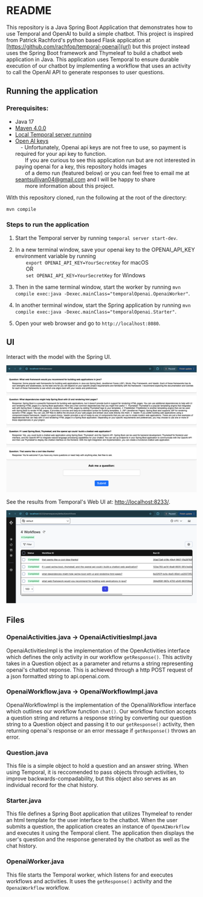 # README

This repository is a Java Spring Boot Application that demonstrates how to use Temporal and OpenAI to build a simple chatbot. 
This project is inspired from Patrick Rachford's python based Flask application at [https://github.com/rachfop/temporal-openai](url) but this project instead uses the Spring Boot framework and Thymeleaf to build a chatbot web application in Java.
This application uses Temporal to ensure durable execution of our chatbot by implementing a workflow that uses an activity to call the OpenAI API to generate responses to user questions.

## Running the application

### Prerequisites:

- Java 17
- [Maven 4.0.0](https://maven.apache.org/download.cgi)
- [Local Temporal server running](https://docs.temporal.io/application-development/foundations#run-a-development-cluster)
- [Open AI keys](https://platform.openai.com/account/api-keys)  
&emsp;- Unfortunately, Openai api keys are not free to use, so payment is required for your api key to function.  
&emsp;&nbsp;&nbsp;&nbsp;If you are curious to see this application run but are not interested in paying openai for a key, this repository holds images  
&emsp;&nbsp;&nbsp;&nbsp;of a demo run (featured below) or you can feel free to email me at [seantsullivan04@gmail.com](mailto) and I will be happy to share  
&emsp;&nbsp;&nbsp;&nbsp;more information about this project.

With this repository cloned, run the following at the root of the directory:

```Bash
mvn compile
```

### Steps to run the application
1. Start the Temporal server by running `temporal server start-dev`.  

2. In a new terminal window, save your openai key to the OPENAI_API_KEY environment variable by running  
&emsp;&emsp;`export OPENAI_API_KEY=YourSecretKey` for macOS  
&emsp;&emsp;OR  
&emsp;&emsp;`set OPENAI_API_KEY=YourSecretKey` for Windows  

3. Then in the same terminal window, start the worker by running `mvn compile exec:java -Dexec.mainClass="temporalOpenai.OpenaiWorker"`.  
   
4. In another terminal window, start the Spring application by running `mvn compile exec:java -Dexec.mainClass="temporalOpenai.Starter"`.  
   
5. Open your web browser and go to `http://localhost:8080`.  

## UI

Interact with the model with the Spring UI.

![Spring ui](src/main/resources/static/temporal-openai-webApplication-example.png)

See the results from Temporal's Web UI at: <http://localhost:8233/>.  

![temporal web ui](src/main/resources/static/temporal-workflowUI-example.png)

## Files

### OpenaiActivities.java  ->  OpenaiActivitiesImpl.java

OpenaiActivitiesImpl is the implementation of the OpenActivities interface which defines the only activity in our workflow `getResponse()`.
This activity takes in a Question object as a parameter and returns a string representing openai's chatbot reponse.
This is achieved through a http POST request of a json formatted string to api.openai.com.

### OpenaiWorkflow.java  ->  OpenaiWorkflowImpl.java

OpenaiWorkflowImpl is the implementation of the OpenaiWorkflow interface which outlines our workflow function `chat()`. 
Our workflow function accepts a question string and returns a response string by converting our question string to a Question object and passing it to our `getResponse()` activity, then returning openai's response or an error message if `getResponse()` throws an error.

### Question.java

This file is a simple object to hold a question and an answer string. When using Temporal, it is reccomended to pass objects through activities, to improve backwards-compadability, but this object also serves as an individual record for the chat history.

### Starter.java

This file defines a Spring Boot application that utilizes Thymeleaf to render an html template for the user interface to the chatbot.
When the user submits a question, the application creates an instance of `OpenAIWorkflow` and executes it using the Temporal client.
The application then displays the user's question and the response generated by the chatbot as well as the chat history.

### OpenaiWorker.java

This file starts the Temporal worker, which listens for and executes workflows and activities. It uses the `getResponse()` activity and the `OpenaiWorkflow` workflow.
